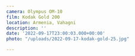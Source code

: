 ```yaml
---
camera: Olympus OM-10
film: Kodak Gold 200
location: Armenia, Vahagni
description: ''
date: '2022-09-17T23:00:03.000+00:00'
photo: "/uploads/2022-09-17-kodak-gold-25.jpg"

---
```

